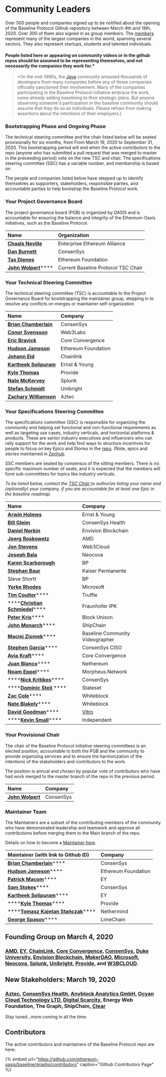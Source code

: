 # Community Leaders

Over 500 people and companies signed up to be notified about the opening of the Baseline Protocol Github repository between March 4th and 19th, 2020. Over 300 of them also signed in as group members. The [members](https://lists.oasis-open-projects.org/g/baseline/directory) represent many of the largest companies in the world, spanning several sectors. They also represent startups, students and talented individuals.

#### People listed here or appearing on community videos or in the github repos should be assumed to be representing themselves, and not necessarily the companies they work for.\*

> \*\(In the mid-1990s, the [Java](https://en.wikipedia.org/wiki/Java_%28programming_language%29) community amassed thousands of developers from many companies before any of those companies officially sanctioned their involvement.  Many of the companies participating in the Baseline Protocol initiative embrace the work, some already adding baselining to their strategic plans. But anyone observing someone's participation in the baseline community should assume that they do so as individuals. Please refrain from making assertions about the intentions of their employers.\)

### Bootstrapping Phase and Ongoing Phase

The technical steering committee and the chair listed below will be seated provisionally for six months, from From March 19, 2020 to September 31, 2020. This bootstrapping period will end when the active contributors to the repo \(anyone who has submitted a pull request that was merged to master in the preceeding period\) vote on the new TSC and chair. The specifications steering committee \(SSC\) has a variable number, and membership is based on

The people and companies listed below have stepped up to identify themselves as supporters, stakeholders, responsible parties, and accountable parties to help bootstrap the Baseline Protocol work.

### Your Project Governance Board

The project governance board \(PGB\) is organized by OASIS and is accountable for ensuring the balance and integrity of the Ethereum-Oasis initiatives, such as the Baseline Protocol.

| Name | Organization |
| :--- | :--- |
| [**Chaals Neville**](https://www.linkedin.com/in/chaals/) | Enterprise Ethereum Alliance |
| [**Dan Burnett**](https://www.linkedin.com/in/daburnett/) | ConsenSys |
| [**Tas Dienes**](https://www.linkedin.com/in/tasdienes/) | Ethereum Foundation |
| [**John Wolpert**](https://linkedin.com/in/johnwolpert)\*\*\*\* | Current Baseline Protocol TSC Chair |

### Your Technical Steering Committee

The technical steering committee \(TSC\) is accountable to the Project Governance Board for bootstrapping the maintainer group, stepping in to resolve any conflicts on merges or maintainer self-organization

| Name | Company |
| :--- | :--- |
| [**Brian Chamberlain**](https://www.linkedin.com/in/blchamberlain/) | ConsenSys |
| [**Conor Svensson**](https://www.linkedin.com/in/conor10/) | Web3Labs |
| [**Eric Bravick**](https://www.linkedin.com/in/ebravick/) | Core Convergence |
| [**Hudson Jameson**](https://www.linkedin.com/in/hudsonjameson/) | Ethereum Foundation |
| [**Johann Eid**](https://www.linkedin.com/in/johanneid/) | Chainlink |
| [**Kartheek Solipuram**](https://www.linkedin.com/in/kartheek-solipuram-62970a8/) | Ernst & Young |
| [**Kyle Thomas**](https://www.linkedin.com/in/kylebthomas/) | Provide |
| [**Nate McKervey**](https://www.linkedin.com/in/mckervey/) | Splunk |
| [**Stefan Schmidt**](https://www.linkedin.com/in/stefschmidt/) | Unibright |
| [**Zachary Williamson**](https://www.linkedin.com/in/zachary-williamson-b02b0192/) | Aztec |

### Your Specifications Steering Committee

The specifications committee \(SSC\) is responsible for organizing the community and helping set functional and non-functional requirements as well as targeting use cases, industry verticals, and horizontal platforms & products. These are senior industry executives and influencers who can rally support for the work and help find ways to structure incentives for people to focus on key Epics and Stories in the [repo](https://github.com/ethereum-oasis/baseline). \(Note, epics and stories maintained in [Zenhub](https://github.com/ethereum-oasis/baseline#workspaces/baseline-5e713dc4f555144d9d6d17f6/board?repos=239590893).

SSC members are seated by consensus of the sitting members. There is no specific maximum number of seats, and it is expected that the members will form sub-committees for topics like industry verticals. 

_To be listed below, contact the_ [_TSC Chair_ ](community-leaders.md#your-provisional-chair)_to authorize listing your name and \(optionally\) your company, if you are accountable for at least one Epic in the baseline roadmap._ 

| Name | Company |
| :--- | :--- |
| [**Arwin Holmes**](https://www.linkedin.com/in/arwinholmes/) | Ernst & Young |
| [**Bill Gleim**](https://www.linkedin.com/in/williamgleim/) | ConsenSys Health |
| [**Daniel Norkin**](https://www.linkedin.com/in/danielnorkin/) | Envision Blockchain |
| [**Joerg Roskowetz**](https://www.linkedin.com/in/joergroskowetz/) | AMD |
| [**Jon Stevens**](https://www.linkedin.com/in/lookfirst/) | Web3Cloud |
| [**Joseph Bala**](https://www.linkedin.com/in/josephbala/) | Neocova |
| [**Karen Scarborough**](https://www.linkedin.com/in/karenscarbrough/) | BP |
| [**Stephan Baur**](https://www.linkedin.com/in/stephanbaur/) | Kaiser Permanente |
| Steve Shortt | BP |
| [**Yorke Rhodes**](https://www.linkedin.com/in/yorkerhodes/) | Microsoft |
| [**Tim Coulter**](https://www.linkedin.com/in/timothyjcoulter/)\*\*\*\* | Truffle |
| \*\*\*\*[**Christian Schmiedel**](https://www.linkedin.com/in/christian-schmiedel-0363b0a5/)\*\*\*\* | Fraunhofer IPK |
| [**Peter Kris**](Https://linkedin.com/in/peter-kris-a7274054)\*\*\*\* | Block Unison |
| [**John Monarch**](https://www.linkedin.com/in/johnmonarch/)\*\*\*\* | ShipChain |
| [**Maciej Ziomek**](https://twitter.com/cryptoisland)\*\*\*\* | Baseline Community Videographer |
| [**Stephen Garcia**](https://www.linkedin.com/in/stephengarciainfosec/)\*\*\*\* | ConsenSys CISO |
| [**Avia Kraft**](https://www.linkedin.com/in/aviakraft/)\*\*\*\* | Core Convergence |
| [**Juan Blanco**](https://www.linkedin.com/in/juanfranblanco/)\*\*\*\* | Nethereum |
| [**Noam Eppel**](https://www.linkedin.com/in/noameppel/)\*\*\*\* | Morpheus.Network |
| \*\*\*\*[**Nick Kritikos**](https://www.linkedin.com/in/kritikos40/)\*\*\*\* | ConsenSys |
| \*\*\*\*[**Dominic Steil** ](https://www.linkedin.com/in/dominic-steil-b6092553/)\*\*\*\* | Stateset |
| [**Zac Cole**](https://www.linkedin.com/in/zak-cole/)\*\*\*\* | Whiteblock |
| [**Nate Blakely**](https://www.linkedin.com/in/nathaniel-blakely/)\*\*\*\* | Whiteblock |
| [**David Goodman**](https://www.linkedin.com/in/dh6oodman/)\*\*\*\* | [Vitro](https://vitro.io/) |
| \*\*\*\*[**Kevin Small**](https://uk.linkedin.com/in/kevinsmalldev)\*\*\*\* | Independent |

### Your Provisional Chair

The chair of the Baseline Protocol initiative steering committees is an elected position, accountable to both the PGB and the community to provide organizing services and to ensure the harmonization of the intentions of the stakeholders and contributors to the work.

The position is annual and chosen by popular vote of contributors who have had work merged to the master branch of the repo in the previous period.

| Name | Company |
| :--- | :--- |
| [**John Wolpert**](https://www.linkedin.com/in/johnwolpert/) | ConsenSys |

### Maintainer Team <a id="maintainer-team"></a>

The Maintainers are a subset of the contributing members of the community who have demonstrated leadership and teamwork and approve all contributions before merging them to the Main branch of the repo.

Details on how to become a [Maintainer here](members.md).

| Maintainer \(with link to Github ID\) | Company |
| :--- | :--- |
| [**Brian Chamberlain**](https://github.com/breakpointer)\*\*\*\* | ConsenSys |
| [**Hudson Jameson**](https://github.com/souptacular)\*\*\*\* | Ethereum Foundation |
| [**Patrick Macom**](https://github.com/pmacom)\*\*\*\* | EY |
| [**Sam Stokes**](https://github.com/bitwiseguy)\*\*\*\* | ConsenSys |
| [**Kartheek Solipuram**](https://github.com/skarred14)\*\*\*\* | EY |
| \*\*\*\*[**Kyle Thomas**](https://github.com/kthomas)\*\*\*\* | Provide |
| \*\*\*\*[**Tomasz Kajetan Stańczak**](https://www.linkedin.com/in/tomaszkajetanstanczak/)\*\*\*\* | Nethermind |
| [**George Spasov**](https://www.linkedin.com/in/george-spasov/)\*\*\*\* | LimeChain |

## Founding Group on March 4, 2020

### [**AMD**](https://www.amd.com/en/technologies/blockchain)**,** [**EY**](https://blockchain.ey.com/)**,** [**ChainLink**](https://chain.link/)**,** [**Core Convergence**](https://www.coreconvergence.us/)**,** [**ConsenSys**](https://consensys.net/)**,** [**Duke University**](https://pratt.duke.edu/)**,** [**Envision Blockchain**](https://envisionblockchain.com/)**,** [**MakerDAO**](https://makerdao.com/en/)**,** [**Microsoft**](http://www.microsoft.com/)**,** [**Neocova**](https://neocova.com/)**,** [**Splunk**](https://www.splunk.com/)**,** [**Unibright**](https://unibright.io/)**,** [**Provide**](https://provide.services/)**, and** [**W3BCLOUD**](https://www.w3bcloud.com/)**.**

## New Stakeholders: March 19, 2020

### [**Aztec**](https://www.aztecprotocol.com/)**,**  [**ConsenSys Health**](https://consensyshealth.com)**,**  [**Anyblock Analytics GmbH**](https://anyblockanalytics.com)**,**  [**Ocyan Cloud Technology LTD**](https://ocyan.com)**,**  [**Digital Scarcity**](http://digitalscarcity.io/)**,** Energy Web Foundation, The Graph, ShipChain, [Clear](https://www.clearx.io/)

Stay tuned...more coming in all the time.

## Contributors

The active contributors and maintainers of the Baseline Protocol repo are here:

{% embed url="https://github.com/ethereum-oasis/baseline/graphs/contributors" caption="Github Contributors Page" %}




